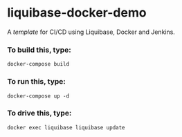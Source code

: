 # liquibase-docker-demo

A *template* for CI/CD using Liquibase, Docker and Jenkins.

### To build this, type:
```
docker-compose build
```

### To run this, type:
```
docker-compose up -d
```

### To drive this, type:
```
docker exec liquibase liquibase update
```

